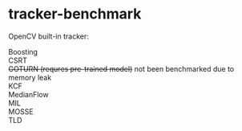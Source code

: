 # tracker-benchmark

OpenCV built-in tracker:

Boosting  
CSRT  
~~GOTURN (requres pre-trained model)~~ not been benchmarked due to memory leak  
KCF  
MedianFlow  
MIL  
MOSSE  
TLD  
